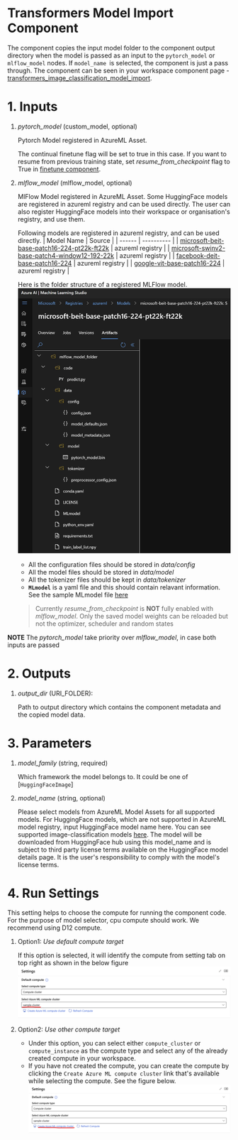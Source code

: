 # Transformers Model Import Component
The component copies the input model folder to the component output directory when the model is passed as an input to the `pytorch_model` or `mlflow_model` nodes. If `model_name `is selected, the component is just a pass through. The component can be seen in your workspace component page - [transformers_image_classification_model_import](https://ml.azure.com/registries/azureml/components/transformers_image_classification_model_import).


# 1. Inputs

1. _pytorch_model_ (custom_model, optional)

    Pytorch Model registered in AzureML Asset.

    The continual finetune flag will be set to true in this case. If you want to resume from previous training state, set *resume_from_checkpoint* flag to True in [finetune component](transformers_finetune_component.md/#38-resume-from-checkpoint).

2. _mlflow_model_ (mlflow_model, optional)

    MlFlow Model registered in AzureML Asset. Some HuggingFace models are registered in azureml registry and can be used directly. The user can also register HuggingFace models into their workspace or organisation's registry, and use them.

    Following models are registered in azureml registry, and can be used directly.
    | Model Name | Source |
    | ------ | ---------- |
    | [microsoft-beit-base-patch16-224-pt22k-ft22k](https://ml.azure.com/registries/azureml/models/microsoft-beit-base-patch16-224-pt22k-ft22k/version/5) | azureml registry |
    | [microsoft-swinv2-base-patch4-window12-192-22k](https://ml.azure.com/registries/azureml/models/microsoft-swinv2-base-patch4-window12-192-22k/version/5) | azureml registry |
    | [facebook-deit-base-patch16-224](https://ml.azure.com/registries/azureml/models/facebook-deit-base-patch16-224/version/5) | azureml registry |
    | [google-vit-base-patch16-224](https://ml.azure.com/registries/azureml/models/google-vit-base-patch16-224/version/5) | azureml registry |

    Here is the folder structure of a registered MLFlow model.
    ![Mlflow Model Tree](../../images/mlflow_model_tree_for_hf_image_cls_comp.png)

    - All the configuration files should be stored in _data/config_
    - All the model files should be stored in _data/model_
    - All the tokenizer files should be kept in _data/tokenizer_
    - **`MLmodel`** is a yaml file and this should contain relavant information. See the sample MLmodel file [here](../../sample_files/HFMLmodel)

    > Currently _resume_from_checkpoint_ is **NOT** fully enabled with _mlflow_model_. Only the saved model weights can be reloaded but not the optimizer, scheduler and random states

**NOTE** The _pytorch_model_ take priority over _mlflow_model_, in case both inputs are passed


# 2. Outputs
1. _output_dir_ (URI_FOLDER):

    Path to output directory which contains the component metadata and the copied model data.


# 3. Parameters
1. _model_family_ (string, required)

    Which framework the model belongs to.
    It could be one of [`HuggingFaceImage`]

2. _model_name_ (string, optional)

    Please select models from AzureML Model Assets for all supported models.
    For HuggingFace models, which are not supported in AzureML model registry, input HuggingFace model name here. You can see supported image-classification models [here](https://huggingface.co/models?pipeline_tag=image-classification&library=transformers).
    The model will be downloaded from HuggingFace hub using this model_name and
    is subject to third party license terms available on the HuggingFace model details page.
    It is the user's responsibility to comply with the model's license terms.

# 4. Run Settings

This setting helps to choose the compute for running the component code. For the purpose of model selector, cpu compute should work. We recommend using D12 compute.

1. Option1: *Use default compute target*

    If this option is selected, it will identify the compute from setting tab on top right as shown in the below figure
    ![default compute target](../../images/default_compute_from_settings_for_image_components.png)

2. Option2: *Use other compute target*

    - Under this option, you can select either `compute_cluster` or `compute_instance` as the compute type and select any of the already created compute in your workspace.
    - If you have not created the compute, you can create the compute by clicking the `Create Azure ML compute cluster` link that's available while selecting the compute. See the figure below.
    ![other compute target](../../images/other_compute_target_for_image_components.png)

